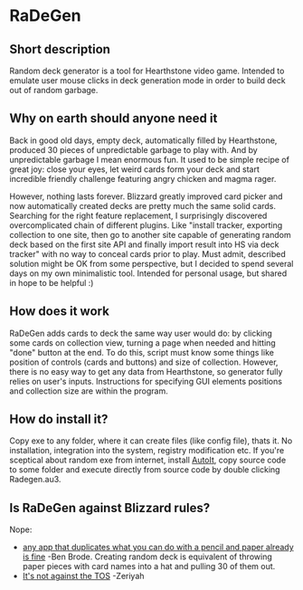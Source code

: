 # RaDeGen

## Short description
Random deck generator is a tool for Hearthstone video game. Intended to emulate user mouse clicks in deck generation mode in order to build deck out of random garbage.

## Why on earth should anyone need it
Back in good old days, empty deck, automatically filled by Hearthstone, produced 30 pieces of unpredictable garbage to play with. And by unpredictable garbage I mean enormous fun. It used to be simple recipe of great joy: close your eyes, let weird cards form your deck and start incredible friendly challenge featuring angry chicken and magma rager.

However, nothing lasts forever. Blizzard greatly improved card picker and now automatically created decks are pretty much the same solid cards. Searching for the right feature replacement, I surprisingly discovered overcomplicated chain of different plugins. Like "install tracker, exporting collection to one site, then go to another site capable of generating random deck based on the first site API and finally import result into HS via deck tracker" with no way to conceal cards prior to play. Must admit, described solution might be OK from some perspective, but I decided to spend several days on my own minimalistic tool. Intended for personal usage, but shared in hope to be helpful :)

## How does it work
RaDeGen adds cards to deck the same way user would do: by clicking some cards on collection view, turning a page when needed and hitting "done" button at the end. To do this, script must know some things like position of controls (cards and buttons) and size of collection. However, there is no easy way to get any data from Hearthstone, so generator fully relies on user's inputs. Instructions for specifying GUI elements positions and collection size are within the program.

## How do install it?
Copy exe to any folder, where it can create files (like config file), thats it. No installation, integration into the system, registry modification etc. If you're sceptical about random exe from internet, install [AutoIt](https://www.autoitscript.com/site/autoit/), copy source code to some folder and execute directly from  source code by double clicking Radegen.au3.

## Is RaDeGen against Blizzard rules?
Nope:
 - [any app that duplicates what you can do with a pencil and paper already is fine](https://twitter.com/bdbrode/status/511151446038179840) -Ben Brode. Creating random deck is equivalent of throwing paper pieces with card names into a hat and pulling 30 of them out.
 - [It's not against the TOS](https://twitter.com/CM_Zeriyah/status/589171381381672960) -Zeriyah
